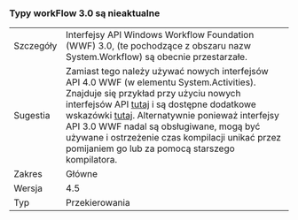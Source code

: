### <a name="workflow-30-types-are-obsolete"></a>Typy workFlow 3.0 są nieaktualne

|   |   |
|---|---|
|Szczegóły|Interfejsy API Windows Workflow Foundation (WWF) 3.0, (te pochodzące z obszaru nazw System.Workflow) są obecnie przestarzałe.|
|Sugestia|Zamiast tego należy używać nowych interfejsów API 4.0 WWF (w elementu System.Activities). Znajduje się przykład przy użyciu nowych interfejsów API [tutaj](~/docs/framework/windows-workflow-foundation/how-to-update-the-definition-of-a-running-workflow-instance.md) i są dostępne dodatkowe wskazówki [tutaj](http://blogs.msdn.com/b/workflowteam/archive/2012/02/08/deprecatingwf3.aspx). Alternatywnie ponieważ interfejsy API 3.0 WWF nadal są obsługiwane, mogą być używane i ostrzeżenie czas kompilacji unikać przez pomijaniem go lub za pomocą starszego kompilatora.|
|Zakres|Główne|
|Wersja|4.5|
|Typ|Przekierowania|

